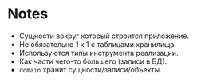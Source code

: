 # Notes

- Сущности вокруг который строится приложение.
- Не обязательно 1 к 1 с таблицами хранилища.
- Используются типы инструмента реализации.
- Как части чего-то большего (записи в БД).
- `domain` хранит сущности/записи/объекты.